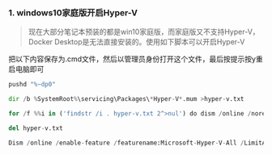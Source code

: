 ### 1. windows10家庭版开启Hyper-V

> 现在大部分笔记本预装的都是win10家庭版，而家庭版又不支持Hyper-V，Docker Desktop是无法直接安装的。使用如下脚本可以开启Hyper-V

把以下内容保存为.cmd文件，然后以管理员身份打开这个文件，最后按提示按y重启电脑即可

```python
pushd "%~dp0"

dir /b %SystemRoot%\servicing\Packages\*Hyper-V*.mum >hyper-v.txt

for /f %%i in ('findstr /i . hyper-v.txt 2^>nul') do dism /online /norestart /add-package:"%SystemRoot%\servicing\Packages\%%i"

del hyper-v.txt

Dism /online /enable-feature /featurename:Microsoft-Hyper-V-All /LimitAccess /ALL
```

